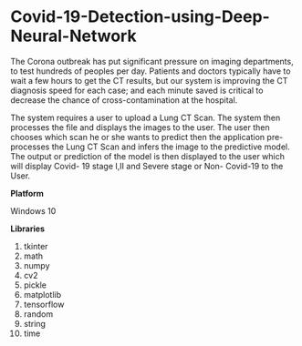 # Covid-19-Detection-using-Deep-Neural-Network

The Corona outbreak has put significant pressure on imaging departments, to
test hundreds of peoples per day. Patients and doctors typically have to wait a
few hours to get the CT results, but our system is improving the CT diagnosis
speed for each case; and each minute saved is critical to decrease the chance of
cross-contamination at the hospital.

The system requires a user to upload a Lung CT Scan. The system then
processes the file and displays the images to the user. The user then chooses
which scan he or she wants to predict then the application pre-processes the
Lung CT Scan and infers the image to the predictive model. The output or prediction
of the model is then displayed to the user which will display Covid-
19 stage I,II and Severe stage or Non- Covid-19 to the User.

****Platform****

Windows 10

**Libraries**

1. tkinter
2. math
3. numpy
4. cv2
5. pickle
6. matplotlib
7. tensorflow
8. random
9. string
10. time

